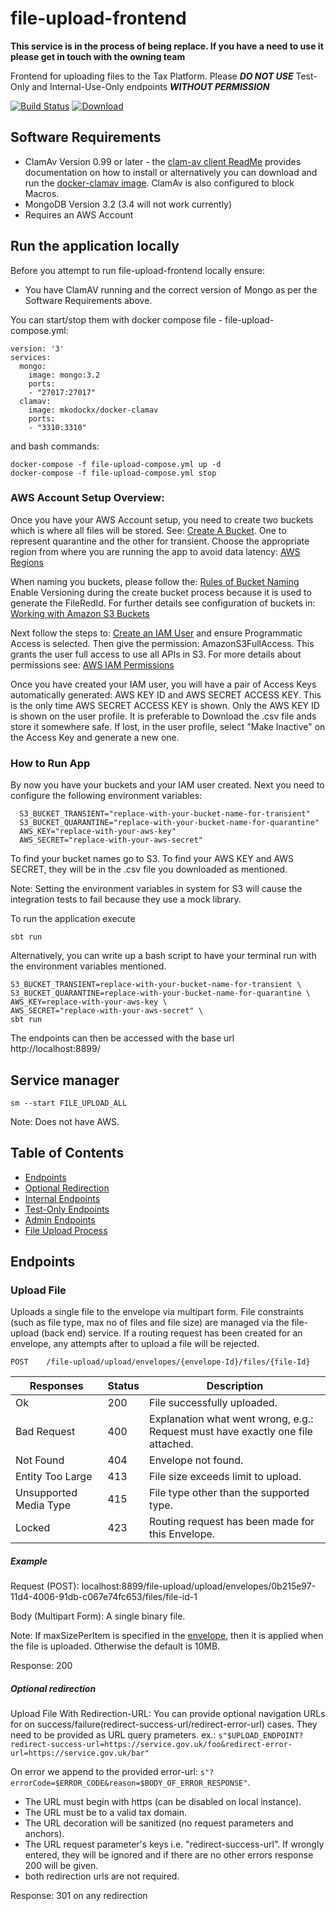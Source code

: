 # file-upload-frontend

**This service is in the process of being replace.  If you have a need to use it please get in touch with the owning team**

Frontend for uploading files to the Tax Platform. Please <i>**DO NOT USE**</i> Test-Only and Internal-Use-Only endpoints <i>**WITHOUT PERMISSION**</i>

[![Build Status](https://travis-ci.org/hmrc/file-upload-frontend.svg?branch=master)](https://travis-ci.org/hmrc/file-upload-frontend) [ ![Download](https://api.bintray.com/packages/hmrc/releases/file-upload-frontend/images/download.svg) ](https://bintray.com/hmrc/releases/file-upload-frontend/_latestVersion)

## Software Requirements
*   ClamAv Version 0.99 or later - the [clam-av client ReadMe](https://github.com/hmrc/clamav-client) provides documentation on how to install or alternatively you can download and run the [docker-clamav image](https://hub.docker.com/r/mkodockx/docker-clamav). ClamAv is also configured to block Macros.
*   MongoDB Version 3.2 (3.4 will not work currently)
*   Requires an AWS Account

## Run the application locally

Before you attempt to run file-upload-frontend locally ensure:

* You have ClamAV running and the correct version of Mongo as per the Software Requirements above.

You can start/stop them with docker compose file - file-upload-compose.yml:

```
version: '3'
services:
  mongo:
    image: mongo:3.2
    ports:
    - "27017:27017"
  clamav:
    image: mkodockx/docker-clamav
    ports:
    - "3310:3310"
```
and bash commands:
```
docker-compose -f file-upload-compose.yml up -d
docker-compose -f file-upload-compose.yml stop

```




### AWS Account Setup Overview:

Once you have your AWS Account setup, you need to create two buckets which is where all files will be stored. See: [Create A Bucket](http://docs.aws.amazon.com/AmazonS3/latest/gsg/CreatingABucket.html). One to represent quarantine and the other for transient. Choose the appropriate region from where you are running the app to avoid data latency: [AWS Regions](http://docs.aws.amazon.com/general/latest/gr/rande.html)

When naming you buckets, please follow the: [Rules of Bucket Naming](http://docs.aws.amazon.com/AmazonS3/latest/dev//BucketRestrictions.html#bucketnamingrules) Enable Versioning during the create bucket process because it is used to generate the FileRedId. For further details see configuration of buckets in: [Working with Amazon S3 Buckets](http://docs.aws.amazon.com/AmazonS3/latest/dev/UsingBucket.html#bucket-config-options-intro)

Next follow the steps to: [Create an IAM User](http://docs.aws.amazon.com/IAM/latest/UserGuide/id_users_create.html) and ensure Programmatic Access is selected. Then give the permission: AmazonS3FullAccess. This grants the user full access to use all APIs in S3. For more details about permissions see: [AWS IAM Permissions](http://docs.aws.amazon.com/IAM/latest/UserGuide/access_permissions.html)

Once you have created your IAM user, you will have a pair of Access Keys automatically generated: AWS KEY ID and AWS SECRET ACCESS KEY. This is the only time AWS SECRET ACCESS KEY is shown. Only the AWS KEY ID is shown on the user profile. It is preferable to Download the .csv file ands store it somewhere safe. If lost, in the user profile, select "Make Inactive" on the Access Key and generate a new one.

### How to Run App

By now you have your buckets and your IAM user created. Next you need to configure the following environment variables:

```
  S3_BUCKET_TRANSIENT="replace-with-your-bucket-name-for-transient"
  S3_BUCKET_QUARANTINE="replace-with-your-bucket-name-for-quarantine"
  AWS_KEY="replace-with-your-aws-key"
  AWS_SECRET="replace-with-your-aws-secret"
```

To find your bucket names go to S3. To find your AWS KEY and AWS SECRET, they will be in the .csv file you downloaded as mentioned.

Note: Setting the environment variables in system for S3 will cause the integration tests to fail because they use a mock library.

To run the application execute

```
sbt run
```

Alternatively, you can write up a bash script to have your terminal run with the environment variables mentioned.

```
S3_BUCKET_TRANSIENT=replace-with-your-bucket-name-for-transient \
S3_BUCKET_QUARANTINE=replace-with-your-bucket-name-for-quarantine \
AWS_KEY=replace-with-your-aws-key \
AWS_SECRET="replace-with-your-aws-secret" \
sbt run
```

The endpoints can then be accessed with the base url http://localhost:8899/

## Service manager

```
sm --start FILE_UPLOAD_ALL
```

Note: Does not have AWS.

## Table of Contents

*   [Endpoints](#endpoints)
*   [Optional Redirection](#redirection)
*   [Internal Endpoints](./docs/internal-endpoints.md)
*   [Test-Only Endpoints](./docs/test-only-endpoints.md)
*   [Admin Endpoints](./docs/admin-endpoints.md)
*   [File Upload Process](https://github.com/hmrc/file-upload/blob/master/docs/file-upload-process.md)


## Endpoints <a name="endpoints"></a>

### Upload File
Uploads a single file to the envelope via multipart form.
File constraints (such as file type, max no of files and file size) are managed via the file-upload (back end) service.
If a routing request has been created for an envelope, any attempts after to upload a file will be rejected.

```
POST    /file-upload/upload/envelopes/{envelope-Id}/files/{file-Id}
```
| Responses    | Status    | Description |
| --------|---------|-------|
| Ok  | 200   | File successfully uploaded.  |
| Bad Request  | 400   | Explanation what went wrong, e.g.: Request must have exactly one file attached. |
| Not Found | 404   |  Envelope not found. |
| Entity Too Large  | 413   |  File size exceeds limit to upload.  |
| Unsupported Media Type  | 415   |  File type other than the supported type.  |
| Locked  | 423   |  Routing request has been made for this Envelope.  |

##### Example
Request (POST): localhost:8899/file-upload/upload/envelopes/0b215e97-11d4-4006-91db-c067e74fc653/files/file-id-1

Body (Multipart Form): A single binary file.

Note: If maxSizePerItem is specified in the [envelope](https://github.com/hmrc/file-upload#create-an-envelope), then it is applied when the file is uploaded. Otherwise the default is 10MB.

Response: 200

##### Optional redirection <a name="redirection"></a>
Upload File With Redirection-URL:
You can provide optional navigation URLs for on success/failure(redirect-success-url/redirect-error-url) cases. They need to be provided as URL query prameters.
ex.: `s"$UPLOAD_ENDPOINT?redirect-success-url=https://service.gov.uk/foo&redirect-error-url=https://service.gov.uk/bar"`

On error we append to the provided error-url: `s"?errorCode=$ERROR_CODE&reason=$BODY_OF_ERROR_RESPONSE"`.

- The URL must begin with https (can be disabled on local instance).
- The URL must be to a valid tax domain.
- The URL decoration will be sanitized (no request parameters and anchors).
- The URL request parameter's keys i.e. "redirect-success-url". If wrongly entered, they will be ignored and if there are no other errors response 200 will be given.
- both redirection urls are not required.

Response: 301 on any redirection
